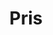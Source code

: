 ---
title: "Pris"
subtitle: ""
# meta description
description: "Pris"
draft: false

basic:
  name : "Skräddarsytt"
  price: ""
  price_per : ""
  info : "För dig mer större behov"
  services:
  - "SEO"
  - "Sociala Medier"
  - "E-handel"
  - "Med mera..."
  button:
    enable : true
    label : "Kontakta oss"
    link : "/contact"
    
professional:
  name : "Hemsida"
  price: "Från 1000kr"
  price_per : "mån"
  info : "Bäst för dig utan stora behov"
  services:
  - "Webbhotell"
  - "Domännamn"
  - "Egen design"
  - "Personlig service"
  button:
    enable : true
    label : "Kontakta oss"
    link : "/contact"
    
# business:
#   name : "Business Plan"
#   price: "$49"
#   price_per : "month"
#   info : "Best For Large Individuals"
#   services:
#   - "Express Service"
#   - "Customs Clearance"
#   - "Time-Critical Services"
#   button:
#     enable : true
#     label : "Get started for free"
#     link : "#"

call_to_action:
  enable : true
  title : "Behöver du något skräddarsytt?"
  image : "images/cta.svg"
  content : "Oavsett vad du behöver hjälp med, finns webbsnickaren här för dig. Bara hör av dig så gör vi vad vi kan för att tillgodose dina behov."
  button:
    enable : true
    label : "Kontakta oss"
    link : "contact/"
---
